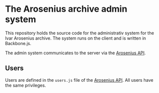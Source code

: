 # The Arosenius archive admin system

This repository holds the source code for the administrativ system for the Ivar Arosenius archive. The system runs on the client and is written in Backbone.js.

The admin system communicates to the server via the [Arosenius API](https://github.com/CDH-DevTeam/arosenius-api).

## Users

Users are defined in the `users.js` file of the [Arosenius API](https://github.com/CDH-DevTeam/arosenius-api). All users have the same privileges.
